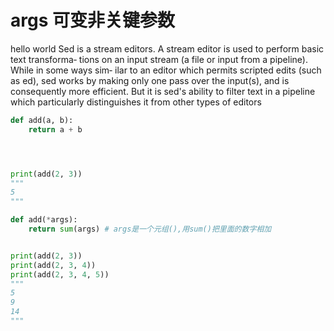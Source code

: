 # args 可变非关键参数

<!-- @import "[TOC]" {cmd="toc" depthFrom=1 depthTo=6 orderedList=false} -->

hello world
Sed is a stream editors. A stream editor is used to perform basic text transforma‐
tions on an input stream (a file or input from a pipeline). While in some ways sim‐
ilar to an editor which permits scripted edits (such as ed), sed works by making
only one pass over the input(s), and is consequently more efficient. But it is
sed's ability to filter text in a pipeline which particularly distinguishes it from
other types of editors

```python
def add(a, b):
    return a + b




print(add(2, 3))
"""
5
"""
```

```python
def add(*args):
    return sum(args) # args是一个元组(),用sum()把里面的数字相加


print(add(2, 3))
print(add(2, 3, 4))
print(add(2, 3, 4, 5))
"""
5
9
14
"""
```
